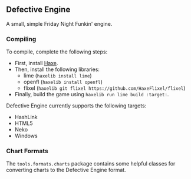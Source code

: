 ## Defective Engine
A small, simple Friday Night Funkin' engine.

### Compiling
To compile, complete the following steps:
- First, install [Haxe](https://haxe.org/).
- Then, install the following libraries:
  - lime (`haxelib install lime`)
  - openfl (`haxelib install openfl`)
  - flixel (`haxelib git flixel https://github.com/HaxeFlixel/flixel`)
- Finally, build the game using `haxelib run lime build :target:`.

Defective Engine currently supports the following targets:
- HashLink
- HTML5
- Neko
- Windows

### Chart Formats
The `tools.formats.charts` package contains some helpful classes for converting charts to the Defective Engine format.
